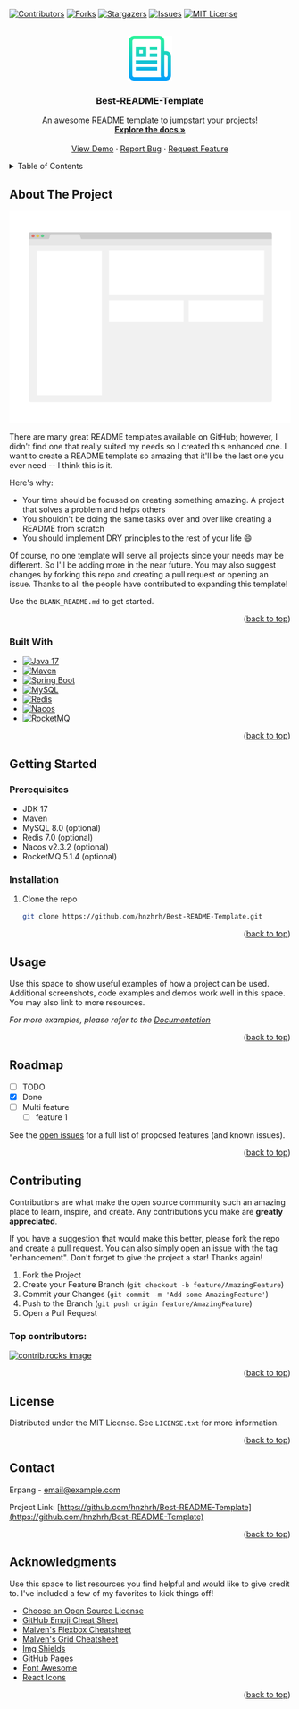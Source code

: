 <!-- Improved compatibility of back to top link: See: https://github.com/hnzhrh/Best-README-Template/pull/73 -->
<a id="readme-top"></a>
<!--
*** Thanks for checking out the Best-README-Template. If you have a suggestion
*** that would make this better, please fork the repo and create a pull request
*** or simply open an issue with the tag "enhancement".
*** Don't forget to give the project a star!
*** Thanks again! Now go create something AMAZING! :D
-->



<!-- PROJECT SHIELDS -->
<!--
*** I'm using markdown "reference style" links for readability.
*** Reference links are enclosed in brackets [ ] instead of parentheses ( ).
*** See the bottom of this document for the declaration of the reference variables
*** for contributors-url, forks-url, etc. This is an optional, concise syntax you may use.
*** https://www.markdownguide.org/basic-syntax/#reference-style-links
-->
[![Contributors][contributors-shield]][contributors-url]
[![Forks][forks-shield]][forks-url]
[![Stargazers][stars-shield]][stars-url]
[![Issues][issues-shield]][issues-url]
[![MIT License][license-shield]][license-url]



<!-- PROJECT LOGO -->
<br />
<div align="center">
  <a href="https://github.com/hnzhrh/Best-README-Template">
    <img src="images/logo.png" alt="Logo" width="80" height="80">
  </a>

  <h3 align="center">Best-README-Template</h3>

  <p align="center">
    An awesome README template to jumpstart your projects!
    <br />
    <a href="https://github.com/hnzhrh/Best-README-Template"><strong>Explore the docs »</strong></a>
    <br />
    <br />
    <a href="https://github.com/hnzhrh/Best-README-Template">View Demo</a>
    ·
    <a href="https://github.com/hnzhrh/Best-README-Template/issues/new?labels=bug&template=bug-report---.md">Report Bug</a>
    ·
    <a href="https://github.com/hnzhrh/Best-README-Template/issues/new?labels=enhancement&template=feature-request---.md">Request Feature</a>
  </p>
</div>



<!-- TABLE OF CONTENTS -->
<details>
  <summary>Table of Contents</summary>
  <ol>
    <li>
      <a href="#about-the-project">About The Project</a>
      <ul>
        <li><a href="#built-with">Built With</a></li>
      </ul>
    </li>
    <li>
      <a href="#getting-started">Getting Started</a>
      <ul>
        <li><a href="#prerequisites">Prerequisites</a></li>
        <li><a href="#installation">Installation</a></li>
      </ul>
    </li>
    <li><a href="#usage">Usage</a></li>
    <li><a href="#roadmap">Roadmap</a></li>
    <li><a href="#contributing">Contributing</a></li>
    <li><a href="#license">License</a></li>
    <li><a href="#contact">Contact</a></li>
    <li><a href="#acknowledgments">Acknowledgments</a></li>
  </ol>
</details>



<!-- ABOUT THE PROJECT -->
## About The Project

[![Product Name Screen Shot][product-screenshot]](https://example.com)

There are many great README templates available on GitHub; however, I didn't find one that really suited my needs so I created this enhanced one. I want to create a README template so amazing that it'll be the last one you ever need -- I think this is it.

Here's why:
* Your time should be focused on creating something amazing. A project that solves a problem and helps others
* You shouldn't be doing the same tasks over and over like creating a README from scratch
* You should implement DRY principles to the rest of your life :smile:

Of course, no one template will serve all projects since your needs may be different. So I'll be adding more in the near future. You may also suggest changes by forking this repo and creating a pull request or opening an issue. Thanks to all the people have contributed to expanding this template!

Use the `BLANK_README.md` to get started.

<p align="right">(<a href="#readme-top">back to top</a>)</p>



### Built With

* [![Java 17][JDK]][JDK-url]
* [![Maven][Maven]][Maven-url]
* [![Spring Boot][SpringBoot]][SpringBoot-url]
* [![MySQL][MySQL]][MySQL-url]
* [![Redis][Redis]][Redis-url]
* [![Nacos][Nacos]][Nacos-url]
* [![RocketMQ][RocketMQ]][RocketMQ-url]

<p align="right">(<a href="#readme-top">back to top</a>)</p>



<!-- GETTING STARTED -->
## Getting Started

### Prerequisites

* JDK 17
* Maven
* MySQL 8.0 (optional)
* Redis 7.0 (optional)
* Nacos v2.3.2 (optional)
* RocketMQ 5.1.4 (optional)

### Installation

1. Clone the repo
   ```sh
   git clone https://github.com/hnzhrh/Best-README-Template.git
   ```

<p align="right">(<a href="#readme-top">back to top</a>)</p>



<!-- USAGE EXAMPLES -->
## Usage

Use this space to show useful examples of how a project can be used. Additional screenshots, code examples and demos work well in this space. You may also link to more resources.

_For more examples, please refer to the [Documentation](https://example.com)_

<p align="right">(<a href="#readme-top">back to top</a>)</p>



<!-- ROADMAP -->
## Roadmap

- [ ] TODO
- [x] Done
- [ ] Multi feature
  - [ ] feature 1

See the [open issues](https://github.com/hnzhrh/Best-README-Template/issues) for a full list of proposed features (and known issues).

<p align="right">(<a href="#readme-top">back to top</a>)</p>



<!-- CONTRIBUTING -->
## Contributing

Contributions are what make the open source community such an amazing place to learn, inspire, and create. Any contributions you make are **greatly appreciated**.

If you have a suggestion that would make this better, please fork the repo and create a pull request. You can also simply open an issue with the tag "enhancement".
Don't forget to give the project a star! Thanks again!

1. Fork the Project
2. Create your Feature Branch (`git checkout -b feature/AmazingFeature`)
3. Commit your Changes (`git commit -m 'Add some AmazingFeature'`)
4. Push to the Branch (`git push origin feature/AmazingFeature`)
5. Open a Pull Request

### Top contributors:

<a href="https://github.com/hnzhrh/Best-README-Template/graphs/contributors">
  <img src="https://contrib.rocks/image?repo=hnzhrh/Best-README-Template" alt="contrib.rocks image" />
</a>

<p align="right">(<a href="#readme-top">back to top</a>)</p>



<!-- LICENSE -->
## License

Distributed under the MIT License. See `LICENSE.txt` for more information.

<p align="right">(<a href="#readme-top">back to top</a>)</p>



<!-- CONTACT -->
## Contact

Erpang - email@example.com

Project Link: [https://github.com/hnzhrh/Best-README-Template](https://github.com/hnzhrh/Best-README-Template)

<p align="right">(<a href="#readme-top">back to top</a>)</p>



<!-- ACKNOWLEDGMENTS -->
## Acknowledgments

Use this space to list resources you find helpful and would like to give credit to. I've included a few of my favorites to kick things off!

* [Choose an Open Source License](https://choosealicense.com)
* [GitHub Emoji Cheat Sheet](https://www.webpagefx.com/tools/emoji-cheat-sheet)
* [Malven's Flexbox Cheatsheet](https://flexbox.malven.co/)
* [Malven's Grid Cheatsheet](https://grid.malven.co/)
* [Img Shields](https://shields.io)
* [GitHub Pages](https://pages.github.com)
* [Font Awesome](https://fontawesome.com)
* [React Icons](https://react-icons.github.io/react-icons/search)

<p align="right">(<a href="#readme-top">back to top</a>)</p>



<!-- MARKDOWN LINKS & IMAGES -->
<!-- https://www.markdownguide.org/basic-syntax/#reference-style-links -->
[contributors-shield]: https://img.shields.io/github/contributors/hnzhrh/Best-README-Template.svg?style=for-the-badge
[contributors-url]: https://github.com/hnzhrh/Best-README-Template/graphs/contributors
[forks-shield]: https://img.shields.io/github/forks/hnzhrh/Best-README-Template.svg?style=for-the-badge
[forks-url]: https://github.com/hnzhrh/Best-README-Template/network/members
[stars-shield]: https://img.shields.io/github/stars/hnzhrh/Best-README-Template.svg?style=for-the-badge
[stars-url]: https://github.com/hnzhrh/Best-README-Template/stargazers
[issues-shield]: https://img.shields.io/github/issues/hnzhrh/Best-README-Template.svg?style=for-the-badge
[issues-url]: https://github.com/hnzhrh/Best-README-Template/issues
[license-shield]: https://img.shields.io/github/license/hnzhrh/Best-README-Template.svg?style=for-the-badge
[license-url]: https://github.com/hnzhrh/Best-README-Template/blob/master/LICENSE.txt
[product-screenshot]: images/screenshot.png

[JDK]: https://img.shields.io/badge/OpenJDK-17-grey?style=for-the-badge&logo=openjdk&logoColor=white&labelColor=grey
[JDK-url]: https://openjdk.org/
[Maven]: https://img.shields.io/badge/Maven-3.9.8-C71A36?style=for-the-badge&logo=apachemaven&logoColor=C71A36&labelColor=grey
[Maven-url]: https://maven.apache.org/
[SpringBoot]: https://img.shields.io/badge/SpringBoot-3.2.4-6DB33F?style=for-the-badge&logo=springboot&logoColor=6DB33F&labelColor=grey
[SpringBoot-url]: https://spring.io/projects/spring-boot
[MySQL]: https://img.shields.io/badge/MySQL-8.0-4479A1?style=for-the-badge&logo=mysql&logoColor=4479A1&labelColor=grey
[MySQL-url]: https://www.mysql.com/
[Redis]: https://img.shields.io/badge/Redis-7.0-FF4438?style=for-the-badge&logo=mysql&logoColor=FF4438&labelColor=grey
[Redis-url]: https://redis.io/
[Nacos]: https://img.shields.io/badge/Nacos-v2.3.2-black?style=for-the-badge&labelColor=grey
[Nacos-url]: https://nacos.io/
[RocketMQ]: https://img.shields.io/badge/RocketMQ-5.1.4-D77310?style=for-the-badge&logo=apacherocketmq&logoColor=#D77310&labelColor=grey
[RocketMQ-url]: https://rocketmq.apache.org/

